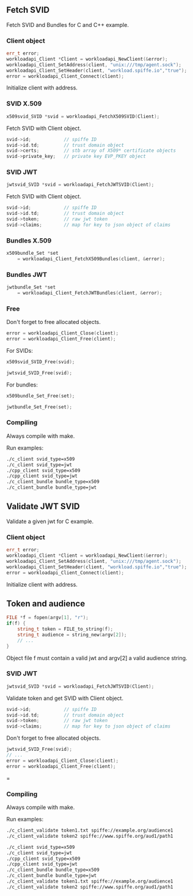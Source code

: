 <!--
(C) Copyright 2020-2021 Hewlett Packard Enterprise Development LP

 

Licensed under the Apache License, Version 2.0 (the "License"); you may
not use this file except in compliance with the License. You may obtain
a copy of the License at

 

    http://www.apache.org/licenses/LICENSE-2.0

 

Unless required by applicable law or agreed to in writing, software
distributed under the License is distributed on an "AS IS" BASIS, WITHOUT
WARRANTIES OR CONDITIONS OF ANY KIND, either express or implied. See the
License for the specific language governing permissions and limitations
under the License.

-->


## Fetch SVID

Fetch SVID and Bundles for C and C++ example.
### Client object
``` C++
err_t error;
workloadapi_Client *Client = workloadapi_NewClient(&error);
workloadapi_Client_SetAddress(client, "unix:///tmp/agent.sock");
workloadapi_Client_SetHeader(client, "workload.spiffe.io","true");
error = workloadapi_Client_Connect(client);
```
Initialize client with address.

### SVID X.509
``` C++
x509svid_SVID *svid = workloadapi_FetchX509SVID(Client);
```
Fetch SVID with Client object.
``` C++
svid->id;            // spiffe ID
svid->id.td;         // trust domain object
svid->certs;         // stb array of X509* certificate objects
svid->private_key;   // private key EVP_PKEY object
```

### SVID JWT
``` C++
jwtsvid_SVID *svid = workloadapi_FetchJWTSVID(Client);
```
Fetch SVID with Client object.
``` C++
svid->id;            // spiffe ID
svid->id.td;         // trust domain object
svid->token;         // raw jwt token
svid->claims;        // map for key to json object of claims
```
### Bundles X.509
``` C++
x509bundle_Set *set
    = workloadapi_Client_FetchX509Bundles(client, &error);
```
### Bundles JWT
``` C++
jwtbundle_Set *set
    = workloadapi_Client_FetchJWTBundles(client, &error);
```
### Free
Don't forget to free allocated objects.
``` C++
error = workloadapi_Client_Close(client);
error = workloadapi_Client_Free(client);
```
For SVIDs:
``` C++
x509svid_SVID_Free(svid);
```
``` C++
jwtsvid_SVID_Free(svid);
```
For bundles:
``` C++
x509bundle_Set_Free(set);
```
``` C++
jwtbundle_Set_Free(set);
```
### Compiling
Always compile with make.

Run examples: 
``` bash
./c_client svid_type=x509
./c_client svid_type=jwt
./cpp_client svid_type=x509
./cpp_client svid_type=jwt
./c_client_bundle bundle_type=x509
./c_client_bundle bundle_type=jwt
```
## Validate JWT SVID

Validate a given jwt for C example.

### Client object
``` C++
err_t error;
workloadapi_Client *Client = workloadapi_NewClient(&error);
workloadapi_Client_SetAddress(client, "unix:///tmp/agent.sock");
workloadapi_Client_SetHeader(client, "workload.spiffe.io","true");
error = workloadapi_Client_Connect(client);
```
Initialize client with address.

## Token and audience
``` C++
FILE *f = fopen(argv[1], "r");
if(f) {
    string_t token = FILE_to_string(f);
    string_t audience = string_new(argv[2]);
    // ...
}
```
Object file f must contain a valid jwt and argv[2] a valid audience string.

### SVID JWT
``` C++
jwtsvid_SVID *svid = workloadapi_FetchJWTSVID(Client);
```
Validate token and get SVID with Client object.
``` C++
svid->id;            // spiffe ID
svid->id.td;         // trust domain object
svid->token;         // raw jwt token
svid->claims;        // map for key to json object of claims
```
Don't forget to free allocated objects.
``` C++
jwtsvid_SVID_Free(svid);
// ...
error = workloadapi_Client_Close(client);
error = workloadapi_Client_Free(client);
```

=
### Compiling
Always compile with make.

Run examples: 
``` bash
./c_client_validate token1.txt spiffe://example.org/audience1
./c_client_validate token2 spiffe://www.spiffe.org/aud1/path1

./c_client svid_type=x509
./c_client svid_type=jwt
./cpp_client svid_type=x509
./cpp_client svid_type=jwt
./c_client_bundle bundle_type=x509
./c_client_bundle bundle_type=jwt
./c_client_validate token1.txt spiffe://example.org/audience1
./c_client_validate token2 spiffe://www.spiffe.org/aud1/path1

```